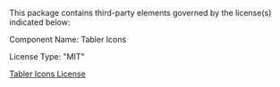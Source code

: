 This package contains third-party elements governed by the license(s) indicated below:

Component Name: Tabler Icons

License Type: "MIT"

[Tabler Icons License](https://github.com/tabler/tabler-icons/blob/main/LICENSE)